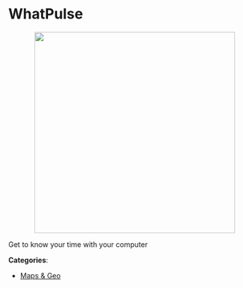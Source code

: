 # WhatPulse
<p align="center">
    <img width="400" src="https://raw.githubusercontent.com/apis-list/apis-list/apis/whatpulse/logo_256x256.png" />
</p>

Get to know your time with your computer



**Categories**:

- [Maps & Geo](https://github.com/apis-list/apis-list#maps-and-geo)



